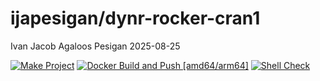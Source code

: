 ijapesigan/dynr-rocker-cran1
================
Ivan Jacob Agaloos Pesigan
2025-08-25

<!-- README.md is generated from .setup/readme/README.Rmd. Please edit that file -->

<!-- badges: start -->

[![Make
Project](https://github.com/ijapesigan/docker-dynr-rocker-cran1/actions/workflows/make.yml/badge.svg)](https://github.com/ijapesigan/docker-dynr-rocker-cran1/actions/workflows/make.yml)
[![Docker Build and Push
\[amd64/arm64\]](https://github.com/ijapesigan/docker-dynr-rocker-cran1/actions/workflows/docker-build-push-multi.yml/badge.svg)](https://github.com/ijapesigan/docker-dynr-rocker-cran1/actions/workflows/docker-build-push-multi.yml)
[![Shell
Check](https://github.com/ijapesigan/docker-dynr-rocker-cran1/actions/workflows/shellcheck.yml/badge.svg)](https://github.com/ijapesigan/docker-dynr-rocker-cran1/actions/workflows/shellcheck.yml)
<!-- badges: end -->

